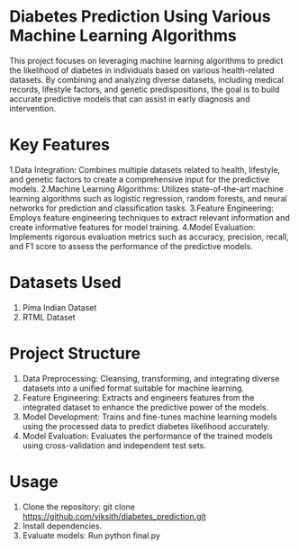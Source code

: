 # Diabetes Prediction Using Various Machine Learning Algorithms
This project focuses on leveraging machine learning algorithms to predict the likelihood of diabetes in individuals based on various health-related datasets. By combining and analyzing diverse datasets, including medical records, lifestyle factors, and genetic predispositions, the goal is to build accurate predictive models that can assist in early diagnosis and intervention.

# Key Features
1.Data Integration: Combines multiple datasets related to health, lifestyle, and genetic factors to create a comprehensive input for the predictive models.
2.Machine Learning Algorithms: Utilizes state-of-the-art machine learning algorithms such as logistic regression, random forests, and neural networks for prediction and classification tasks.
3.Feature Engineering: Employs feature engineering techniques to extract relevant information and create informative features for model training.
4.Model Evaluation: Implements rigorous evaluation metrics such as accuracy, precision, recall, and F1 score to assess the performance of the predictive models.

# Datasets Used
1. Pima Indian Dataset
2. RTML Dataset

# Project Structure
1. Data Preprocessing: Cleansing, transforming, and integrating diverse datasets into a unified format suitable for machine learning.
2. Feature Engineering: Extracts and engineers features from the integrated dataset to enhance the predictive power of the models.
3. Model Development: Trains and fine-tunes machine learning models using the processed data to predict diabetes likelihood accurately.
4. Model Evaluation: Evaluates the performance of the trained models using cross-validation and independent test sets.

# Usage
1. Clone the repository: git clone https://github.com/viksith/diabetes_prediction.git
2. Install dependencies.
3. Evaluate models: Run python final.py
   
